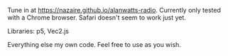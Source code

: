 Tune in at https://nazaire.github.io/alanwatts-radio.
Currently only tested with a Chrome browser. Safari doesn't seem to work just yet.

Libraries: p5, Vec2.js

Everything else my own code. Feel free to use as you wish.
